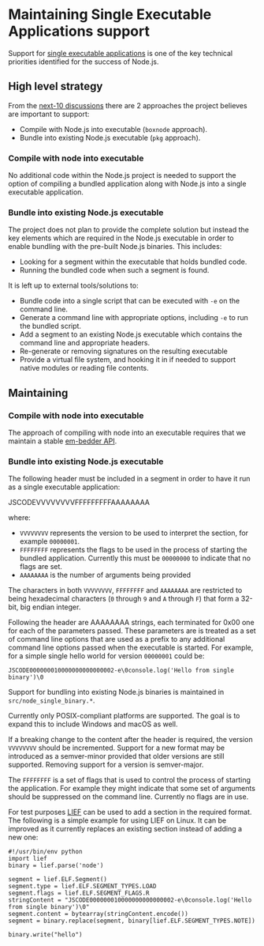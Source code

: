 # Maintaining Single Executable Applications support

Support for [single executable applications](https://github.com/nodejs/node/blob/master/doc/contributing/technical-priorities.md#single-executable-applications)
is one of the key technical priorities identified for the success of Node.js.

## High level strategy

From the [next-10 discussions](https://github.com/nodejs/next-10/blob/main/meetings/summit-nov-2021.md#single-executable-applications)
there are 2 approaches the project believes are important to support:

* Compile with Node.js into executable (`boxnode` approach).
* Bundle into existing Node.js executable (`pkg` approach).

### Compile with node into executable

No additional code within the Node.js project is needed to support the
option of compiling a bundled application along with Node.js into a single
executable application.

### Bundle into existing Node.js executable

The project does not plan to provide the complete solution but instead the key
elements which are required in the Node.js executable in order to enable
bundling with the pre-built Node.js binaries. This includes:

* Looking for a segment within the executable that holds bundled code.
* Running the bundled code when such a segment is found.

It is left up to external tools/solutions to:

* Bundle code into a single script that can be executed with `-e` on
  the command line.
* Generate a command line with appropriate options, including `-e` to
  run the bundled script.
* Add a segment to an existing Node.js executable which contains
  the command line and appropriate headers.
* Re-generate or removing signatures on the resulting executable
* Provide a virtual file system, and hooking it in if needed to
  support native modules or reading file contents.

## Maintaining

### Compile with node into executable

The approach of compiling with node into an executable requires that we
maintain a stable [em-bedder API](https://nodejs.org/dist/latest/docs/api/embedding.html).

### Bundle into existing Node.js executable

The following header must be included in a segment in order to have it run
as a single executable application:

JSCODEVVVVVVVVFFFFFFFFFAAAAAAAA

where:

* `VVVVVVVV` represents the version to be used to interpret the section,
  for example `00000001`.
* `FFFFFFFF` represents the flags to be used in the process of starting
  the bundled application. Currently this must be `00000000` to indicate that
  no flags are set.
* `AAAAAAAA` is the number of arguments being provided

The characters in both `VVVVVVVV`, `FFFFFFFF` and `AAAAAAAA` are
restricted to being hexadecimal characters (`0` through `9` and
`A` through `F`) that form a 32-bit, big endian integer.

Following the header are AAAAAAAA strings, each terminated for 0x00
one for each of the parameters passed. These parameters are is treated
as a set of command line options that are used as a prefix to any
additional command line options passed when the executable is started.
For example, for a simple single hello world for version `00000001` could be:

```text
JSCODE000000010000000000000002-e\0console.log('Hello from single binary')\0
```

Support for bundling into existing Node.js binaries is maintained
in `src/node_single_binary.*`.

Currently only POSIX-compliant platforms are supported. The goal
is to expand this to include Windows and macOS as well.

If a breaking change to the content after the header is required, the version
`VVVVVVVV` should be incremented. Support for a new format
may be introduced as a semver-minor provided that older versions
are still supported. Removing support for a version is semver-major.

The `FFFFFFFF` is a set of flags that is used to control the
process of starting the application. For example they might indicate
that some set of arguments should be suppressed on the command line.
Currently no flags are in use.

For test purposes [LIEF](https://github.com/lief-project/LIEF) can
be used to add a section in the required format. The following is a
simple example for using LIEF on Linux. It can be improved as it
currently replaces an existing section instead of adding a new
one:

```text
#!/usr/bin/env python
import lief
binary = lief.parse('node')

segment = lief.ELF.Segment()
segment.type = lief.ELF.SEGMENT_TYPES.LOAD
segment.flags = lief.ELF.SEGMENT_FLAGS.R
stringContent = "JSCODE000000010000000000000002-e\0console.log('Hello from single binary')\0"
segment.content = bytearray(stringContent.encode())
segment = binary.replace(segment, binary[lief.ELF.SEGMENT_TYPES.NOTE])

binary.write("hello")
```

